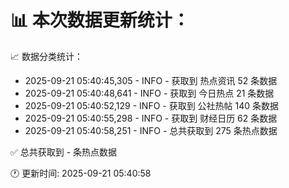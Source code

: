 📊 本次数据更新统计：
==========================

📈 数据分类统计：
- 2025-09-21 05:40:45,305 - INFO - 获取到 热点资讯 52 条数据
- 2025-09-21 05:40:48,641 - INFO - 获取到 今日热点 21 条数据
- 2025-09-21 05:40:52,129 - INFO - 获取到 公社热帖 140 条数据
- 2025-09-21 05:40:55,298 - INFO - 获取到 财经日历 62 条数据
- 2025-09-21 05:40:58,251 - INFO - 总共获取到 275 条热点数据

✅ 总共获取到 - 条热点数据

🕐 更新时间: 2025-09-21 05:40:58
